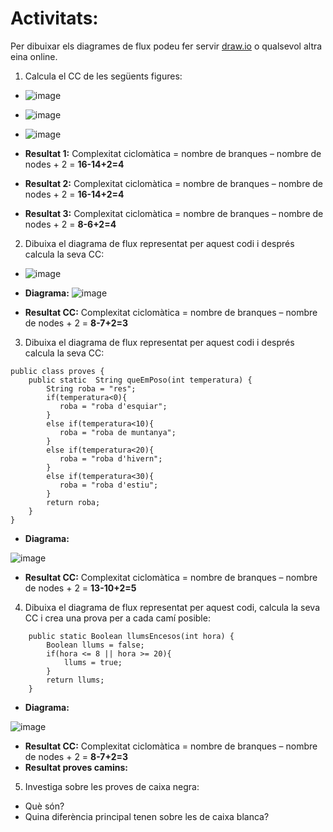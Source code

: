 # Activitats: 

Per dibuixar els diagrames de flux podeu fer servir [draw.io](https://draw.io) o qualsevol altra eina online.

1. Calcula el CC de les següents figures:
  - ![image](https://user-images.githubusercontent.com/110727546/204613022-4ab64342-2e06-438d-a7e8-570685b3c406.png)
  - ![image](https://user-images.githubusercontent.com/110727546/204613180-6d55bf09-28b8-417e-96f4-f71a762ac44c.png)
  - ![image](https://user-images.githubusercontent.com/110727546/204655229-8c3f28d7-3d8b-4746-a55d-331f89da39d2.png)

  - **Resultat 1:**
Complexitat ciclomàtica = nombre de branques – nombre de nodes + 2 = **16-14+2=4**
  - **Resultat 2:**
Complexitat ciclomàtica = nombre de branques – nombre de nodes + 2 = **16-14+2=4**
  - **Resultat 3:**
Complexitat ciclomàtica = nombre de branques – nombre de nodes + 2 = **8-6+2=4**

2. Dibuixa el diagrama de flux representat per aquest codi i després calcula la seva CC:

  - ![image](https://user-images.githubusercontent.com/110727546/204615125-363e5e6c-173b-4ec0-8c0b-cb97985ade06.png)

  - **Diagrama:**
![image](https://user-images.githubusercontent.com/113585932/204743693-4989729b-cc61-4de5-a8ca-729abd0953e3.png)

  - **Resultat CC:**
Complexitat ciclomàtica = nombre de branques – nombre de nodes + 2 = **8-7+2=3**
3. Dibuixa el diagrama de flux representat per aquest codi i després calcula la seva CC:

```
public class proves {
    public static  String queEmPoso(int temperatura) {
        String roba = "res";
        if(temperatura<0){
           roba = "roba d'esquiar";
        }
        else if(temperatura<10){
           roba = "roba de muntanya";
        }
        else if(temperatura<20){
           roba = "roba d'hivern";
        }
        else if(temperatura<30){
           roba = "roba d'estiu";
        }
        return roba;
    }    
}
```

  - **Diagrama:**

![image](https://user-images.githubusercontent.com/113585932/204748364-41e5819e-2594-41aa-a821-1d076dddc556.png)


  - **Resultat CC:**
Complexitat ciclomàtica = nombre de branques – nombre de nodes + 2 = **13-10+2=5**
4. Dibuixa el diagrama de flux representat per aquest codi, calcula la seva CC i crea una prova per a cada camí posible:

```
    public static Boolean llumsEncesos(int hora) {
        Boolean llums = false;
        if(hora <= 8 || hora >= 20){
            llums = true;
        }
        return llums;
    }
```
  - **Diagrama:**

![image](https://user-images.githubusercontent.com/113585932/206011899-f8be8f3f-1086-4a14-9ba2-1155a5e10065.png)

  - **Resultat CC:**
   Complexitat ciclomàtica = nombre de branques – nombre de nodes + 2 = **8-7+2=3**
  - **Resultat proves camins:**

5. Investiga sobre les proves de caixa negra:

  - Què són?
  - Quina diferència principal tenen sobre les de caixa blanca?
